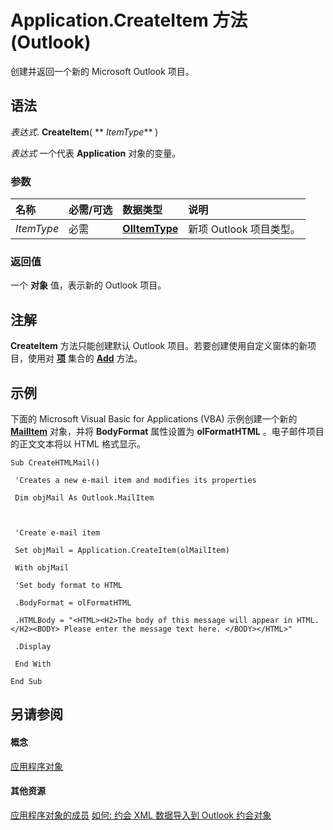 
# Application.CreateItem 方法 (Outlook)

创建并返回一个新的 Microsoft Outlook 项目。


## 语法

 _表达式_. **CreateItem**( ** _ItemType_** )

 _表达式_ 一个代表 **Application** 对象的变量。


### 参数



|**名称**|**必需/可选**|**数据类型**|**说明**|
|:-----|:-----|:-----|:-----|
| _ItemType_|必需|**[OlItemType](d42959b8-6c91-4d9e-98db-7226780f9995.md)**|新项 Outlook 项目类型。|

### 返回值

一个 **对象** 值，表示新的 Outlook 项目。


## 注解

 **CreateItem** 方法只能创建默认 Outlook 项目。若要创建使用自定义窗体的新项目，使用对 **[项](3a99730b-e62a-5ca6-f6ec-911c95173242.md)** 集合的 **[Add](0ee68068-1452-0f29-b85a-88b801ac0448.md)** 方法。


## 示例

下面的 Microsoft Visual Basic for Applications (VBA) 示例创建一个新的 **[MailItem](14197346-05d2-0250-fa4c-4a6b07daf25f.md)** 对象，并将 **BodyFormat** 属性设置为 **olFormatHTML** 。电子邮件项目的正文文本将以 HTML 格式显示。


```
Sub CreateHTMLMail() 
 
 'Creates a new e-mail item and modifies its properties 
 
 Dim objMail As Outlook.MailItem 
 
 
 
 'Create e-mail item 
 
 Set objMail = Application.CreateItem(olMailItem) 
 
 With objMail 
 
 'Set body format to HTML 
 
 .BodyFormat = olFormatHTML 
 
 .HTMLBody = "<HTML><H2>The body of this message will appear in HTML.</H2><BODY> Please enter the message text here. </BODY></HTML>" 
 
 .Display 
 
 End With 
 
End Sub
```


## 另请参阅


#### 概念


[应用程序对象](797003e7-ecd1-eccb-eaaf-32d6ddde8348.md)
#### 其他资源


[应用程序对象的成员](3519c89c-2353-85ee-7ddc-62e5dd85a8e7.md)
[如何: 约会 XML 数据导入到 Outlook 约会对象](http://msdn.microsoft.com/library/ecfd3849-877b-01ad-2b76-1a54e980f6e2%28Office.15%29.aspx)